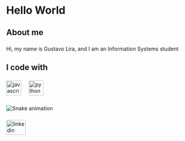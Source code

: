 <h1 align="left">Hello World</h1>

###

<h2 align="left">About me</h2>

###

<p align="left">Hi, my name is Gustavo Lira, and I am an Information Systems student</p>

###

<h2 align="left">I code with</h2>

###

<div align="left">
  <img src="https://cdn.jsdelivr.net/gh/devicons/devicon/icons/javascript/javascript-original.svg" height="40" alt="javascript logo"  />
  <img width="12" />
  <img src="https://cdn.jsdelivr.net/gh/devicons/devicon/icons/python/python-original.svg" height="40" alt="python logo"  />
</div>

###

<img src="https://raw.githubusercontent.com/Brassaroto/Brassaroto/output/snake.svg" alt="Snake animation" />

###

<div align="left">
  <a href="https://www.linkedin.com/in/gustavo-brassaroto-lira-a9a378221/" target="_blank">
    <img src="https://raw.githubusercontent.com/maurodesouza/profile-readme-generator/master/src/assets/icons/social/linkedin/default.svg" width="52" height="40" alt="linkedin logo"  />
  </a>
</div>

###


      
